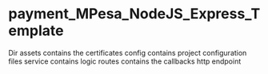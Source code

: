 # payment_MPesa_NodeJS_Express_Template
Dir assets contains the certificates
    config contains project configuration files
    service contains logic
    routes contains the callbacks http endpoint
    
